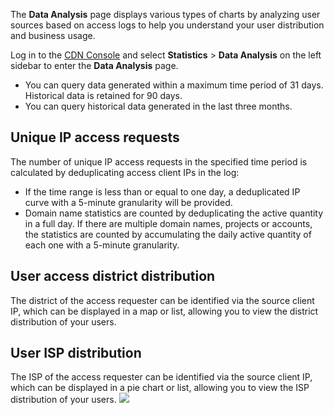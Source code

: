 The **Data Analysis** page displays various types of charts by analyzing user sources based on access logs to help you understand your user distribution and business usage.

Log in to the [CDN Console](https://console.cloud.tencent.com/cdn) and select **Statistics** > **Data Analysis** on the left sidebar to enter the **Data Analysis** page.

- You can query data generated within a maximum time period of 31 days. Historical data is retained for 90 days.
- You can query historical data generated in the last three months.

## Unique IP access requests
The number of unique IP access requests in the specified time period is calculated by deduplicating access client IPs in the log:
- If the time range is less than or equal to one day, a deduplicated IP curve with a 5-minute granularity will be provided.
- Domain name statistics are counted by deduplicating the active quantity in a full day. If there are multiple domain names, projects or accounts, the statistics are counted by accumulating the daily active quantity of each one with a 5-minute granularity.

## User access district distribution
The district of the access requester can be identified via the source client IP, which can be displayed in a map or list, allowing you to view the district distribution of your users.

## User ISP distribution
The ISP of the access requester can be identified via the source client IP, which can be displayed in a pie chart or list, allowing you to view the ISP distribution of your users.
![](https://main.qcloudimg.com/raw/88ab778c8ca2cbfb5f920a1684a76b9e.png)
